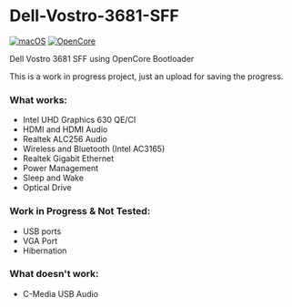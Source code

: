 # Dell-Vostro-3681-SFF

[![macOS](https://img.shields.io/badge/macOS-Monterey_13.1-orange)](https://www.apple.com/macos/ventura/)
[![OpenCore](https://img.shields.io/badge/OpenCore-0.8.8-blue)](https://github.com/acidanthera/OpenCorePkg)

Dell Vostro 3681 SFF using OpenCore Bootloader

This is a work in progress project, just an upload for saving the progress.

### What works:
- Intel UHD Graphics 630 QE/CI
- HDMI and HDMI Audio
- Realtek ALC256 Audio
- Wireless and Bluetooth (Intel AC3165)
- Realtek Gigabit Ethernet
- Power Management
- Sleep and Wake
- Optical Drive


### Work in Progress & Not Tested:
- USB ports
- VGA Port
- Hibernation

### What doesn't work:
- C-Media USB Audio
